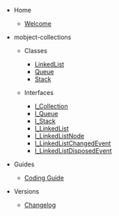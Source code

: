 - Home

  - [Welcome](/)

- mobject-collections

  - Classes

    - [LinkedList](linkedlist.md)
    - [Queue](queue.md)
    - [Stack](stack.md)

  - Interfaces

    - [I_Collection](i-collection.md)
    - [I_Queue](i-queue.md)
    - [I_Stack](i-stack.md)
    - [I_LinkedList](i-linkedlist.md)
    - [I_LinkedListNode](i-linkedlistnode.md)
    - [I_LinkedListChangedEvent](i-linkedlistchangedevent.md)
    - [I_LinkedListDisposedEvent](i-linkedlistdisposedevent.md)

- Guides

  - [Coding Guide](https://mobject-dev-team.github.io/mobject-coding-convention/#/)

- Versions

  - [Changelog](changelog.md)
